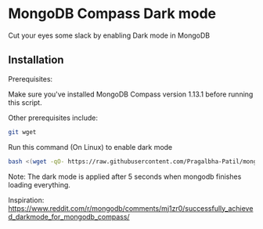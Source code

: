 # MongoDB Compass Dark mode

Cut your eyes some slack by enabling Dark mode in MongoDB

## Installation

Prerequisites:

Make sure you've installed MongoDB Compass version 1.13.1 before running this script.

Other prerequisites include:
```bash
git wget
```

Run this command (On Linux) to enable dark mode

```bash
bash <(wget -qO- https://raw.githubusercontent.com/Pragalbha-Patil/mongodb-compass-dark-mode/main/install.sh)
```

Note: The dark mode is applied after 5 seconds when mongodb finishes loading everything.

Inspiration: https://www.reddit.com/r/mongodb/comments/mj1zr0/successfully_achieved_darkmode_for_mongodb_compass/
